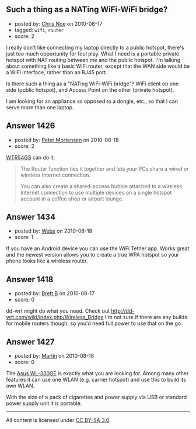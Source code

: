 ## Such a thing as a NATing WiFi-WiFi bridge?

- posted by: [Chris Noe](https://stackexchange.com/users/-1/919-chris-noe) on 2010-08-17
- tagged: `wifi`, `router`
- score: 2

<p>I really don't like connecting my laptop directly to a public hotspot, there's just too much opportunity for foul play. What I need is a portable private hotspot with NAT routing between me and the public hotspot. I'm talking about something like a basic WiFi router, except that the WAN side would be a WiFi interface, rather than an RJ45 port.</p>

<p>Is there such a thing as a "NATing WiFi-WiFi bridge"? WiFi client on one side (public hotspot), and Access Point on the other (private hotspot).</p>

<p>I am looking for an appliance as opposed to a dongle, etc., so that I can serve more than one laptop.</p>



## Answer 1426

- posted by: [Peter Mortensen](https://stackexchange.com/users/-1/118-peter-mortensen) on 2010-08-18
- score: 2

<p><a href="http://www.amazon.com/Cisco-Linksys-WTR54GS-Wireless-Travel-Speedbooster/dp/B000A1AQOO" rel="nofollow">WTR54GS</a> can do it:</p>

<blockquote>
  <p>The Router function ties it together and lets your PCs share a wired or wireless Internet connection.</p>
  
  <p>You can also create a shared-access bubble attached to a wireless Internet connection to use multiple devices on a single hotspot account in a coffee shop or airport lounge.</p>
</blockquote>



## Answer 1434

- posted by: [Webs](https://stackexchange.com/users/-1/904-webs) on 2010-08-18
- score: 1

<p>If you have an Android device you can use the WiFi Tether app. Works great and the newest version allows you to create a true WPA hotspot so your phone looks like a wireless router.</p>



## Answer 1418

- posted by: [Brett B](https://stackexchange.com/users/-1/126-brett-b) on 2010-08-17
- score: 0

<p>dd-wrt might do what you need. Check out <a href="http://dd-wrt.com/wiki/index.php/Wireless_Bridge" rel="nofollow">http://dd-wrt.com/wiki/index.php/Wireless_Bridge</a>
I'm not sure if there are any builds for mobile routers though, so you'd need full power to use that on the go.</p>



## Answer 1427

- posted by: [Martin](https://stackexchange.com/users/-1/428-martin) on 2010-08-18
- score: 0

<p>The <a href="http://www.asus.com/product.aspx?P_ID=9H8EmdWucHDpYOb8" rel="nofollow">Asus WL-330GE</a> is exactly what you are looking for. Among many other features it can use one WLAN (e.g. carrier hotspot) and use this to build its own WLAN.</p>

<p>With the size of a pack of cigarettes and power supply via USB or standard power supply unit it is portable.</p>




---

All content is licensed under [CC BY-SA 3.0](https://creativecommons.org/licenses/by-sa/3.0/).
